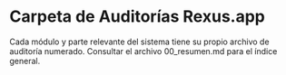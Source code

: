 # Carpeta de Auditorías Rexus.app

Cada módulo y parte relevante del sistema tiene su propio archivo de auditoría numerado. Consultar el archivo 00_resumen.md para el índice general.
